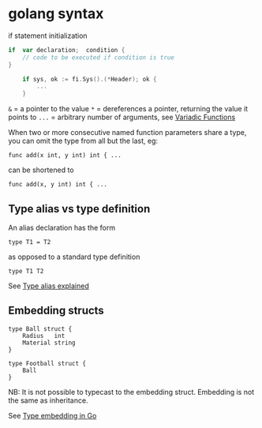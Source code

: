 # golang syntax

if statement initialization

```go
if  var declaration;  condition {
    // code to be executed if condition is true
}
```

```go
    if sys, ok := fi.Sys().(*Header); ok {
        ...
    }
```

`&` = a pointer to the value
`*` = dereferences a pointer, returning the value it points to
`...` = arbitrary number of arguments, see [Variadic Functions](https://gobyexample.com/variadic-functions)

When two or more consecutive named function parameters share a type, you can omit the type from all but the last, eg:

```
func add(x int, y int) int { ...
```

can be shortened to

```
func add(x, y int) int { ...
```

## Type alias vs type definition

An alias declaration has the form

```
type T1 = T2
```

as opposed to a standard type definition

```
type T1 T2
```

See [Type alias explained](https://yourbasic.org/golang/type-alias/)

## Embedding structs

```
type Ball struct {
    Radius   int
    Material string
}

type Football struct {
    Ball
}
```

NB: It is not possible to typecast to the embedding struct. Embedding is not the same as inheritance.

See [Type embedding in Go](https://travix.io/type-embedding-in-go-ba40dd4264df)
